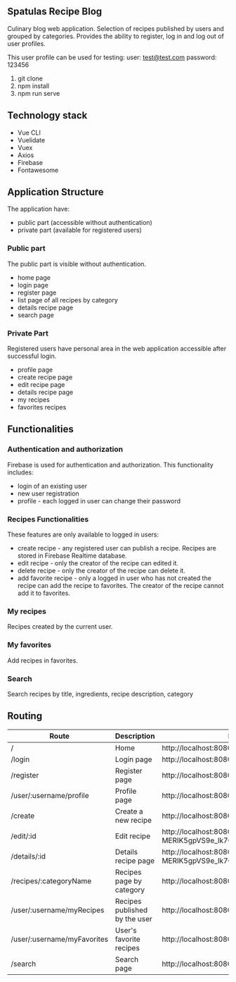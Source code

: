 ## Spatulas Recipe Blog
Culinary blog web application. Selection of recipes published by users and grouped by categories.
Provides the ability to register, log in and log out of user profiles.

Тhis user profile can be used for testing:
user: test@test.com
password: 123456

1. git clone
2. npm install
3. npm run serve

## Technology stack
- Vue CLI
- Vuelidate
- Vuex
- Axios
- Firebase
- Fontawesome


## Application Structure
The application have:
- public part (accessible without authentication)
- private part (available for registered users)

### Public part
The public part is visible without authentication.
- home page
- login page
- register page
- list page of all recipes by category
- details recipe page
- search page

### Private Part
Registered users have personal area in the web application accessible after successful login.
- profile page
- create recipe page
- edit recipe page
- details recipe page
- my recipes
- favorites recipes

## Functionalities
### Authentication and authorization
Firebase is used for authentication and authorization. This functionality includes:
- login of an existing user
- new user registration
- profile - each logged in user can change their password

### Recipes Functionalities
These features are only available to logged in users:
- create recipe - any registered user can publish a recipe. Recipes are stored in Firebase Realtime database.
- edit recipe - only the creator of the recipe can edited it.
- delete recipe - only the creator of the recipe can delete it.
- аdd favorite recipe - only a logged in user who has not created the recipe can add the recipe to favorites.
The creator of the recipe cannot add it to favorites.

### My recipes
Recipes created by the current user.

### My favorites
Add recipes in favorites.

### Search 
Search recipes by title, ingredients, recipe description, category

## Routing
| Route	| Description | Page |
|-------|-------------|------|
|/      |Home         |http://localhost:8080/|
|/login|Login page|http://localhost:8080/login|
|/register|Register page|http://localhost:8080/register|
|/user/:username/profile|Profile page|http://localhost:8080/user/:user1/profile|
|/create|Create a new recipe|http://localhost:8080/create|
|/edit/:id|Edit recipe|http://localhost:8080/edit/-MERIK5gpVS9e_lk7CvH|
|/details/:id|Details recipe page|http://localhost:8080/-MERIK5gpVS9e_lk7CvH|
|/recipes/:categoryName|Recipes page by category|http://localhost:8080/recipes/Салати|
|/user/:username/myRecipes|Recipes published by the user|http://localhost:8080/user/:user1/myRecipes|
|/user/:username/myFavorites|User's favorite recipes|http://localhost:8080/user/:user1/favorites|
|/search|Search page|http://localhost:8080/search|

